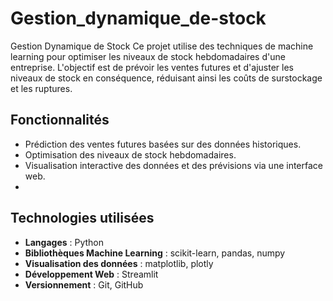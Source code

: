# Gestion_dynamique_de-stock
Gestion Dynamique de Stock  Ce projet utilise des techniques de machine learning pour optimiser les niveaux de stock hebdomadaires d'une entreprise. L'objectif est de prévoir les ventes futures et d'ajuster les niveaux de stock en conséquence, réduisant ainsi les coûts de surstockage et les ruptures.



## Fonctionnalités
- Prédiction des ventes futures basées sur des données historiques.
- Optimisation des niveaux de stock hebdomadaires.
- Visualisation interactive des données et des prévisions via une interface web.
- 
## Technologies utilisées
- **Langages** : Python
- **Bibliothèques Machine Learning** : scikit-learn, pandas, numpy
- **Visualisation des données** : matplotlib, plotly
- **Développement Web** : Streamlit
- **Versionnement** : Git, GitHub
